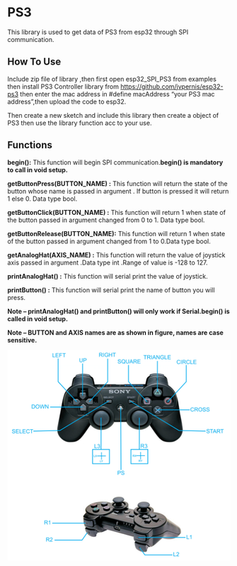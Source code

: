 # **PS3**
This library is used to get data of PS3 from esp32 through SPI communication.

## **How To Use**

 Include zip file of library ,then first open esp32_SPI_PS3 from examples then install PS3 Controller library from https://github.com/jvpernis/esp32-ps3 then enter the mac address in #define macAddress “your PS3 mac address”,then upload the code to esp32.

Then create a new sketch and include this library then create a object of PS3 then use the library function acc to your use.
  
## **Functions** 

**begin():** This function will begin SPI communication.**begin() is mandatory to call in void setup.**

**getButtonPress(BUTTON_NAME) :** This function will return the state of the button whose name is passed in argument  . If button is pressed it will return 1 else 0. Data type bool.

**getButtonClick(BUTTON_NAME) :** This function will return 1 when state of the button passed in argument changed from 0 to 1. Data type bool.

**getButtonRelease(BUTTON_NAME):** This function will return 1 when state of the button passed in argument changed from 1 to 0.Data type bool.

**getAnalogHat(AXIS_NAME) :**  This function will return the value of joystick axis passed in argument .Data type int .Range of value is -128 to 127. 

**printAnalogHat() :** This function will serial print the value of joystick.  

**printButton() :** This function will serial print the name of button you will press.

**Note – printAnalogHat() and printButton() will only  work if Serial.begin() is called in void setup.**

**Note – BUTTON and AXIS names are as shown in figure, names are case sensitive.**



<img src="ps3.jpg">

